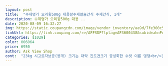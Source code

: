 ```yaml
---
layout: post 
title:  "수제명가 오리윙500g 대용량수제칼슘간식 수제간식, 1개" 
description: 수제명가 오리윙500g 대용 ..
date: 2020-08-09 16:32:27 
img: https://static.coupangcdn.com/image/vendor_inventory/aa9d/7fe300c5c216e633f6a7390d45ae940f2bc0a8dbe9d340e25fcc1ff2353e.jpg 
linkUrl: https://link.coupang.com/re/AFFSDP?lptag=AF3600438&subid=ahnPublicAsk&pageKey=256147318&itemId=804355020&vendorItemId=5043778288&traceid=V0-113-a753973fdefce252 
categories: [1029] 
color: 006064 
price: 6950 
author: Ask View Shop 
cont:  "23kg 시고르자브종(똥개) 크기는 대략 진도견크기 중성화한 수컷 이름 댕댕<br/>건조수제간식이예요<br/>그리고는 정확한 기억인진 모르겠지만 한달 남짓 후 살이 빠져서 다행입니다.<br/> 허리가 쏙 들어가고 엉덩이가 홀쭉해졌어요.<br/><br/>근데양이많고  푸짐해요<br/>남편이 일반간식을 또 사서 먹이자고 해도 안된다고 합니다.<br/> 둘이서 서로 다른 시간에 먹여서 두배용량으로 섭취한 것일거에요.<br/><br/>마트간식을 사서 먹였다가(많이도 먹였지만) 너무 살이 찌는 바람에(4.<br/>8kg 에서 5.<br/>8kg) 그런 간식 싹 끊고 오직 뼈간식과 순수 닭가슴살 육포만 간식으로 줍니다.<br/><br/>먹고 있는 걸 보면 뭔가 부러운 건?<br/>몇조각 안남아서 수제명가 간식살 때 섞어서 미리 삽니다.<br/><br/>목뼈부터 돼지귀까지 종류별로 다샀었어요<br/>뭐무튼 재구매의사는 100% 입니다<br/>뭔가 날렵함도 사라지고 소시지나 참치같은 게 귀여운데 걱정되는.<br/><br/>반대로 저희 9살된 푸들은 물고 어디 감추기만하네요<br/>배송부분도 만족스럽습니다만<br/>살이 찌니까 산책도 힘들게 해서 속상했거든요.<br/><br/>살찔 걱정없이 잘 부셔져서 잘 씹어 먹고 가루까지 싹 핥아먹어요.<br/><br/>안녕하세요 댕댕이견주 입니다<br/>안사먹일 이유가 없어요.<br/><br/>엄청좋아해요  주면 한입에 그냥삼켜요<br/>오리날개는 처음이네요<br/>오리목뼈 및 다른 간식들은 많이 먹였는데<br/>용량면이나 가격면에서도 아주 만족스럽네요<br/>우선 오리의 기름부분이 잘 제거되어 건조됐더라구요<br/>이 간식을 먹은 후 설사 라거나 구토 증상은 전혀 없었습니다<br/>이건 없어서 못먹는 제일 좋아하는 간식입니다.<br/><br/>이부분 아주 만족 했습니다<br/>일단  양이많아요<br/>저도 뼈씹고 싶은 마음입니다.<br/><br/>저흰 한살된 사냥개는 먹보예요<br/>전혀 문제가 없었습니다<br/>좀딱딱해서  이가튼튼한 강아지들은 쉽게잘먹을거같아요<br/>좋아요!!<br/>치아걱정도 해야됩니다.<br/> 젊을 때 치아를 지켜야죠.<br/><br/>커다란 번견이 아니라 우리를 지배하려들진 않지만 훈련할 의지도 없었겠죠? 간식이 언제든 쏟아져 나오니까.<br/><br/>타제품보다 용량대비 1500원2000원가량 저렴합니다.<br/><br/>포장(지퍼백)에 구멍이 있어서 밀폐 지퍼백 기능을 하지 못하여 냉장보관 하고싶었는데 본의 아니게 냉동보관을 하게 되었네요 하하하하<br/>하루 최대 4개까지 급여하였으나<br/>하루에 한개씩 먹이고 생닭가슴살을 삶아 주었던 것도 빨리 살이 빠진 이유겠지만요.<br/><br/>" 
---
```

